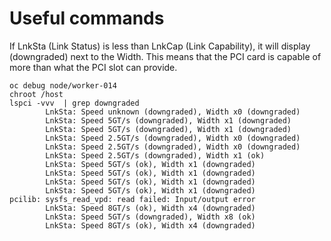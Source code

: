 
# Useful commands


If LnkSta (Link Status) is less than LnkCap (Link Capability), it will display (downgraded) next to the Width. 
This means that the PCI card is capable of more than what the PCI slot can provide.

```
oc debug node/worker-014
chroot /host
lspci -vvv  | grep downgraded
		LnkSta:	Speed unknown (downgraded), Width x0 (downgraded)
		LnkSta:	Speed 5GT/s (downgraded), Width x1 (downgraded)
		LnkSta:	Speed 5GT/s (downgraded), Width x1 (downgraded)
		LnkSta:	Speed 2.5GT/s (downgraded), Width x0 (downgraded)
		LnkSta:	Speed 2.5GT/s (downgraded), Width x0 (downgraded)
		LnkSta:	Speed 2.5GT/s (downgraded), Width x1 (ok)
		LnkSta:	Speed 5GT/s (ok), Width x1 (downgraded)
		LnkSta:	Speed 5GT/s (ok), Width x1 (downgraded)
		LnkSta:	Speed 5GT/s (ok), Width x1 (downgraded)
		LnkSta:	Speed 5GT/s (ok), Width x1 (downgraded)
pcilib: sysfs_read_vpd: read failed: Input/output error
		LnkSta:	Speed 8GT/s (ok), Width x4 (downgraded)
		LnkSta:	Speed 5GT/s (downgraded), Width x8 (ok)
		LnkSta:	Speed 8GT/s (ok), Width x4 (downgraded)
```

